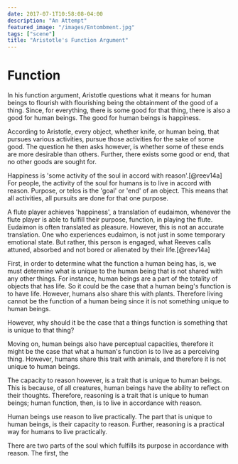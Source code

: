 ```yaml
---
date: 2017-07-1T10:58:08-04:00
description: "An Attempt"
featured_image: "/images/Entombment.jpg"
tags: ["scene"]
title: "Aristotle's Function Argument"
---
```


# Function

In his function argument, Aristotle questions what it means for human beings to flourish with flourishing being the obtainment of the good of a thing. Since, for everything, there is some good for that thing, there is also a good for human beings. The good for human beings is happiness.

According to Aristotle, every object, whether knife, or human being, that pursues various activities, pursue those activities for the sake of some good. The question he then asks however, is whether some of these ends are more desirable than others. Further, there exists some good or end, that no other goods are sought for.

Happiness is 'some activity of the soul in accord with reason'.[@reev14a] For people, the activity of the soul for humans is to live in accord with reason. Purpose, or telos is the 'goal' or 'end' of an object. This means that all activities, all pursuits are done for that one purpose. 

A flute player achieves 'happiness', a translation of eudaimon, whenever the flute player is able to fulfill their purpose, function, in playing the flute. Eudaimon is often translated as pleasure. However, this is not an accurate translation. One who experiences eudaimon, is not just in some temporary emotional state. But rather, this person is engaged, what Reeves calls attuned, absorbed and not bored or alienated by their life.[@reev14a] 

First, in order to determine what the function a human being has, is, we must determine what is unique to the human being that is not shared with any other things. For instance, human beings are a part of the totality of objects that has life. So it could be the case that a human being's function is to have life. However, humans also share this with plants. Therefore living cannot be the function of a human being since it is not something unique to human beings. 

However, why should it be the case that a things function is something that is unique to that thing? 

Moving on, human beings also have perceptual capacities, therefore it might be the case that what a human's function is to live as a perceiving thing. However, humans share this trait with animals, and therefore it is not unique to human beings. 

The capacity to reason however, is a trait that is unique to human beings. This is because, of all creatures, human beings have the ability to reflect on their thoughts. Therefore, reasoning is a trait that is unique to human beings; human function, then, is to live in accordance with reason.

Human beings use reason to live practically. The part that is unique to human beings, is their capacity to reason. Further, reasoning is a practical way for humans to live practically.

There are two parts of the soul which fulfills its purpose in accordance with reason. The first, the
